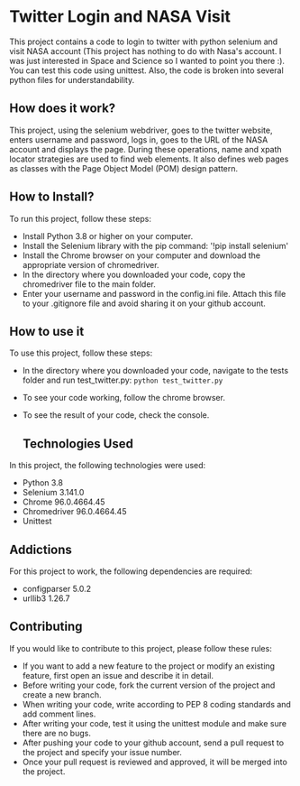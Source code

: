 # Twitter Login and NASA Visit

This project contains a code to login to twitter with python selenium and visit NASA account (This project has nothing to do with Nasa's account. I was just interested in Space and Science so I wanted to point you there :). You can test this code using unittest. Also, the code is broken into several python files for understandability.

## How does it work?

This project, using the selenium webdriver, goes to the twitter website, enters username and password, logs in, goes to the URL of the NASA account and displays the page. During these operations, name and xpath locator strategies are used to find web elements. It also defines web pages as classes with the Page Object Model (POM) design pattern.

## How to Install?

To run this project, follow these steps:

- Install Python 3.8 or higher on your computer.
- Install the Selenium library with the pip command: '!pip install selenium'
- Install the Chrome browser on your computer and download the appropriate version of chromedriver.
- In the directory where you downloaded your code, copy the chromedriver file to the main folder.
- Enter your username and password in the config.ini file. Attach this file to your .gitignore file and avoid sharing it on your github account.

## How to use it

To use this project, follow these steps:

- In the directory where you downloaded your code, navigate to the tests folder and run test_twitter.py: `python test_twitter.py`
- To see your code working, follow the chrome browser.
- To see the result of your code, check the console.

  ## Technologies Used

In this project, the following technologies were used:

- Python 3.8
- Selenium 3.141.0
- Chrome 96.0.4664.45
- Chromedriver 96.0.4664.45
- Unittest

## Addictions

For this project to work, the following dependencies are required:

- configparser 5.0.2
- urllib3 1.26.7

## Contributing

If you would like to contribute to this project, please follow these rules:

- If you want to add a new feature to the project or modify an existing feature, first open an issue and describe it in detail.
- Before writing your code, fork the current version of the project and create a new branch.
- When writing your code, write according to PEP 8 coding standards and add comment lines.
- After writing your code, test it using the unittest module and make sure there are no bugs.
- After pushing your code to your github account, send a pull request to the project and specify your issue number.
- Once your pull request is reviewed and approved, it will be merged into the project.
